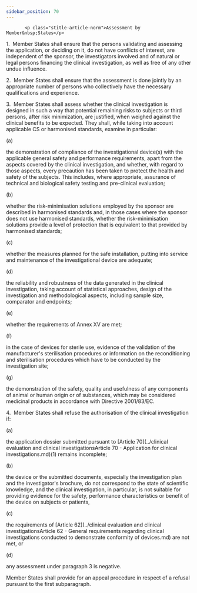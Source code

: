 ```yaml
---
sidebar_position: 70
---
```

           <p class="stitle-article-norm">Assessment by Member&nbsp;States</p>
   <p class="norm">1.&nbsp;&nbsp;Member&nbsp;States shall ensure that 
the persons validating and assessing the application, or deciding on it,
 do not have conflicts of interest, are independent of the sponsor, the 
investigators involved and of natural or legal persons financing the 
clinical investigation, as well as free of any other undue influence.</p>
   <p class="norm">2.&nbsp;&nbsp;Member&nbsp;States shall ensure that 
the assessment is done jointly by an appropriate number of persons who 
collectively have the necessary qualifications and experience.</p>
   <p class="norm">3.&nbsp;&nbsp;Member&nbsp;States shall assess whether
 the clinical investigation is designed in such a way that potential 
remaining risks to subjects or third persons, after risk minimization, 
are justified, when weighed against the clinical benefits to be 
expected. They shall, while taking into account applicable CS or 
harmonised standards, examine in particular:</p>
   <div class="grid-container grid-list">
      <div class="list grid-list-column-1">
         <span>(a)&nbsp;</span>
      </div>
      <div class="grid-list-column-2">
         <p class="norm">the demonstration of compliance of the 
investigational device(s) with the applicable general safety and 
performance requirements, apart from the aspects covered by the clinical
 investigation, and whether, with regard to those aspects, every 
precaution has been taken to protect the health and safety of the 
subjects. This includes, where appropriate, assurance of technical and 
biological safety testing and pre-clinical evaluation;</p>
      </div>
   </div>
   <div class="grid-container grid-list">
      <div class="list grid-list-column-1">
         <span>(b)&nbsp;</span>
      </div>
      <div class="grid-list-column-2">
         <p class="norm">whether the risk-minimisation solutions 
employed by the sponsor are described in harmonised standards and, in 
those cases where the sponsor does not use harmonised standards, whether
 the risk-minimisation solutions provide a level of protection that is 
equivalent to that provided by harmonised standards;</p>
      </div>
   </div>
   <div class="grid-container grid-list">
      <div class="list grid-list-column-1">
         <span>(c)&nbsp;</span>
      </div>
      <div class="grid-list-column-2">
         <p class="norm">whether the measures planned for the safe 
installation, putting into service and maintenance of the 
investigational device are adequate;</p>
      </div>
   </div>
   <div class="grid-container grid-list">
      <div class="list grid-list-column-1">
         <span>(d)&nbsp;</span>
      </div>
      <div class="grid-list-column-2">
         <p class="norm">the reliability and robustness of the data 
generated in the clinical investigation, taking account of statistical 
approaches, design of the investigation and methodological aspects, 
including sample size, comparator and endpoints;</p>
      </div>
   </div>
   <div class="grid-container grid-list">
      <div class="list grid-list-column-1">
         <span>(e)&nbsp;</span>
      </div>
      <div class="grid-list-column-2">
         <p class="norm">whether the requirements of Annex&nbsp;XV are met;</p>
      </div>
   </div>
   <div class="grid-container grid-list">
      <div class="list grid-list-column-1">
         <span>(f)&nbsp;</span>
      </div>
      <div class="grid-list-column-2">
         <p class="norm">in the case of devices for sterile use, 
evidence of the validation of the manufacturer's sterilisation 
procedures or information on the reconditioning and sterilisation 
procedures which have to be conducted by the investigation site;</p>
      </div>
   </div>
   <div class="grid-container grid-list">
      <div class="list grid-list-column-1">
         <span>(g)&nbsp;</span>
      </div>
      <div class="grid-list-column-2">
         <p class="norm">the demonstration of the safety, quality and 
usefulness of any components of animal or human origin or of substances,
 which may be considered medicinal products in accordance with 
Directive&nbsp;2001/83/EC.</p>
      </div>
   </div>
   <p class="norm">4.&nbsp;&nbsp;Member&nbsp;States shall refuse the authorisation of the clinical investigation if:</p>
   <div class="grid-container grid-list">
      <div class="list grid-list-column-1">
         <span>(a)&nbsp;</span>
      </div>
      <div class="grid-list-column-2">
         <p class="norm">the application dossier submitted pursuant to [Article&nbsp;70](../clinical evaluation and clinical investigationsArticle 70 - Application for clinical investigations.md)(1) remains incomplete;</p>
      </div>
   </div>
   <div class="grid-container grid-list">
      <div class="list grid-list-column-1">
         <span>(b)&nbsp;</span>
      </div>
      <div class="grid-list-column-2">
         <p class="norm">the device or the submitted documents, 
especially the investigation plan and the investigator's brochure, do 
not correspond to the state of scientific knowledge, and the clinical 
investigation, in particular, is not suitable for providing evidence for
 the safety, performance characteristics or benefit of the device on 
subjects or patients,</p>
      </div>
   </div>
   <div class="grid-container grid-list">
      <div class="list grid-list-column-1">
         <span>(c)&nbsp;</span>
      </div>
      <div class="grid-list-column-2">
         <p class="norm">the requirements of [Article&nbsp;62](../clinical evaluation and clinical investigationsArticle 62 - General requirements regarding clinical investigations conducted to demonstrate conformity of devices.md) are not met, or</p>
      </div>
   </div>
   <div class="grid-container grid-list">
      <div class="list grid-list-column-1">
         <span>(d)&nbsp;</span>
      </div>
      <div class="grid-list-column-2">
         <p class="norm">any assessment under paragraph&nbsp;3 is negative.</p>
      </div>
   </div>
   <p class="norm">Member&nbsp;States shall provide for an appeal procedure in respect of a refusal pursuant to the first subparagraph.</p>
